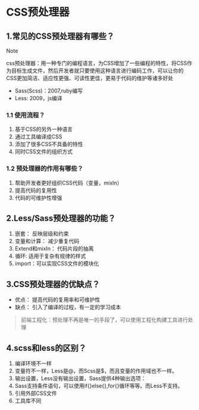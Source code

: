 # CSS预处理器
## 1.常见的CSS预处理器有哪些？
> [!NOTE]
> css预处理器：用一种专门的编程语言，为CSS增加了一些编程的特性，将CSS作为目标生成文件，然后开发者就只要使用这种语言进行编码工作，可以让你的CSS更加简洁、适应性更强、可读性更佳，更易于代码的维护等诸多好处
> + Sass(Scss)：2007,ruby编写
> + Less: 2009，js编译

### 1.1 使用流程？ 
1. 基于CSS的另外一种语言
2. 通过工具编译成CSS
3. 添加了很多CSS不具备的特性
4. 同时CSS文件的组织方式

### 1.2 预处理器的作用有哪些？
1. 帮助开发者更好组织CSS代码（变量，mixIn）
2. 提高代码的复用性
3. 代码的可维护性增强

## 2.Less/Sass预处理器的功能？
1. 嵌套： 反映层级和约束
2. 变量和计算： 减少重复代码
3. Extend和mixIn： 代码片段的抽离
4. 循环: 适用于复杂有规律的样式
5. import：可以实现CSS文件的模块化

## 3.CSS预处理器的优缺点？
+ 优点： 提高代码的复用率和可维护性
+ 缺点： 引入了编译的过程，有一定的学习成本

> 前端工程化：预处理不再是唯一的手段了，可以使用工程化构建工具进行处理

## 4.scss和less的区别？
1. 编译环境不一样
2. 变量符不一样，Less是@，而Scss是$，而且变量的作用域也不一样。
3. 输出设置，Less没有输出设置，Sass提供4种输出选项：
4. Sass支持条件语句，可以使用if{}else{},for{}循环等等。而Less不支持。
5. 引用外部CSS文件
6. 工具库不同

